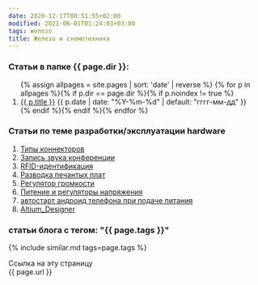 ```yaml
---
date: 2020-12-17T00:51:55+02:00
modified: 2021-06-01T01:24:03+03:00
tags: железо
title: Железо и схемотехника
---
```


### Статьи в папке {{ page.dir }}:
<ol id="navigation">
{% assign allpages = site.pages | sort: 'date' | reverse %}
{% for p in allpages %}{% if p.dir == page.dir %}{% if p.noindex != true %}
<li><a href="{{ p.url | prepend: site.baseurl }}">{{ p.title }}</a> 
<time class="shaded">{{ p.date | date: "%Y-%m-%d" | default: "гггг-мм-дд" }}</time></li>
{% endif %}{% endif %}{% endfor %}
</ol>


### **Статьи по теме разработки/эксплуатации hardware**
1. [Типы коннекторов](./connectors.md)
1. [Запись звука конференции](./запись-конференции-audacity.md)
1. [RFID-идентификация](./RFID.md)
1. [Разводка печантых плат](./PCB.md)
1. [Регулятор громкости](./регулятор_громкости.md) 
1. [Питение и регуляторы напряжения](./регуляторы_напруги.md)
1. [автостарт андроид телефона при подаче питания](автостарт-андроид-телефона.md)
1. [Altium_Designer](Altium_Designer)


### **статьи блога с тегом: "{{ page.tags }}"**


{% include similar.md tags=page.tags %}



Ссылка на эту страницу  
{{ page.url }}
